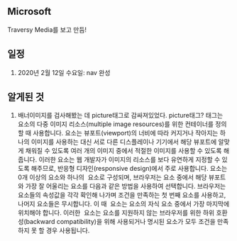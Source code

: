 ## Microsoft

Traversy Media를 보고 만듬!

## 일정
  1. 2020년 2월 12일 수요일: nav 완성


## 알게된 것
  1. 배너이미지를 검사해봤는 데 picture태그로 감싸져있었다. picture태그? <picture> 태그는 <img> 요소의 다중 이미지 리소스(multiple image resources)를 위한 컨테이너를 정의할 때 사용합니다. <picture> 요소는 뷰포트(viewport)의 너비에 따라 커지거나 작아지는 하나의 이미지를 사용하는 대신 서로 다른 디스플레이나 기기에서 해당 뷰포트에 알맞게 채워질 수 있도록 여러 개의 이미지 중에서 적절한 이미지를 사용할 수 있도록 해줍니다. 이러한 <picture> 요소는 웹 개발자가 이미지의 리소스를 보다 유연하게 지정할 수 있도록 해주므로, 반응형 디자인(responsive design)에서 주로 사용합니다. <picture> 요소는 0개 이상의 <source> 요소와 하나의 <img> 요소로 구성되며, 브라우저는 <source> 요소 중에서 해당 뷰포트와 가장 잘 어울리는 <source> 요소를 다음과 같은 방법을 사용하여 선택합니다.
  브라우저는 <source> 요소들의 속성값을 각각 확인해 나가며 조건을 만족하는 첫 번째 <source> 요소를 사용하고, 나머지 <source> 요소들은 무시합니다. 이 때 <img> 요소는 <picture> 요소의 자식 요소 중에서 가장 마지막에 위치해야 합니다. 이러한 <img> 요소는 <picture> 요소를 지원하지 않는 브라우저를 위한 하위 호환성(backward compatibility)을 위해 사용되거나 명시된 <source> 요소가 모두 조건을 만족하지 못 할 경우 사용됩니다.